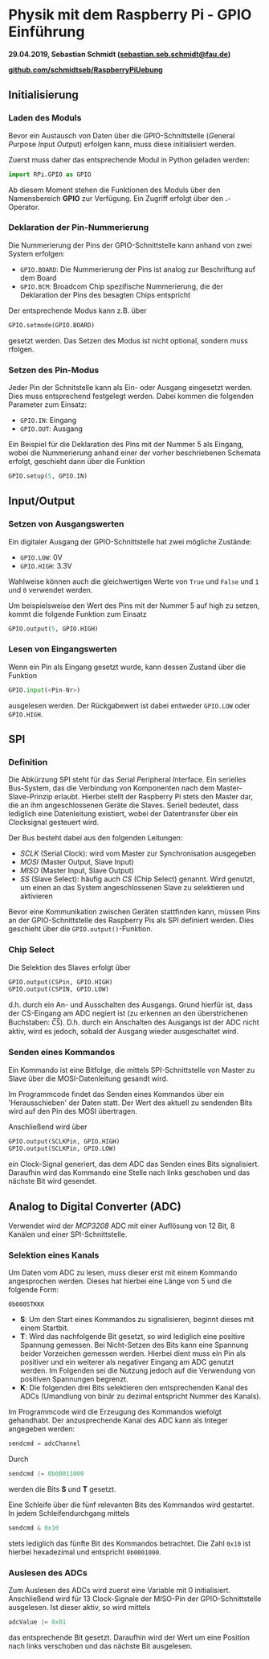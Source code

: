 # Physik mit dem Raspberry Pi - GPIO Einführung 

__29.04.2019, Sebastian Schmidt (sebastian.seb.schmidt@fau.de)__

__[github.com/schmidtseb/RaspberryPiUebung]()__

## Initialisierung

### Laden des Moduls

Bevor ein Austausch von Daten über die GPIO-Schnittstelle (*G*eneral *P*urpose *I*nput *O*utput) erfolgen kann, muss diese initialisiert werden. 

Zuerst muss daher das entsprechende Modul in Python geladen werden:

```python
import RPi.GPIO as GPIO
```

Ab diesem Moment stehen die Funktionen des Moduls über den Namensbereich __GPIO__ zur Verfügung. Ein Zugriff erfolgt über den __.__-Operator.

### Deklaration der Pin-Nummerierung

Die Nummerierung der Pins der GPIO-Schnittstelle kann anhand von zwei System erfolgen:

- `GPIO.BOARD`: Die Nummerierung der Pins ist analog zur Beschriftung auf dem Board
- `GPIO.BCM`: Broadcom Chip spezifische Nummerierung, die der Deklaration der Pins des besagten Chips entspricht 

Der entsprechende Modus kann z.B. über

```python
GPIO.setmode(GPIO.BOARD)
```

gesetzt werden. Das Setzen des Modus ist nicht optional, sondern muss rfolgen.

### Setzen des Pin-Modus

Jeder Pin der Schnitstelle kann als Ein- oder Ausgang eingesetzt werden. Dies muss entsprechend festgelegt werden. Dabei kommen die folgenden Parameter zum Einsatz:

- `GPIO.IN`: Eingang
- `GPIO.OUT`: Ausgang

Ein Beispiel für die Deklaration des Pins mit der Nummer 5 als Eingang, wobei die Nummerierung anhand einer der vorher beschriebenen Schemata erfolgt, geschieht dann über die Funktion

```python
GPIO.setup(5, GPIO.IN)
```

## Input/Output

### Setzen von Ausgangswerten

Ein digitaler Ausgang der GPIO-Schnittstelle hat zwei mögliche Zustände:

- `GPIO.LOW`: 0V
- `GPIO.HIGH`: 3.3V

Wahlweise können auch die gleichwertigen Werte von `True` und `False` und `1` und `0` verwendet werden.

Um beispielsweise den Wert des Pins mit der Nummer 5 auf high zu setzen, kommt die folgende Funktion zum Einsatz

```python
GPIO.output(5, GPIO.HIGH)
```

### Lesen von Eingangswerten

Wenn ein Pin als Eingang gesetzt wurde, kann dessen Zustand über die Funktion

```python
GPIO.input(<Pin-Nr>)
```

ausgelesen werden. Der Rückgabewert ist dabei entweder `GPIO.LOW` oder `GPIO.HIGH`.

## SPI

### Definition

Die Abkürzung SPI steht für das *S*erial *P*eripheral *I*nterface. Ein serielles Bus-System, das die Verbindung von Komponenten nach dem Master-Slave-Prinzip erlaubt. Hierbei stellt der Raspberry Pi stets den Master dar, die an ihm angeschlossenen Geräte die Slaves. Seriell bedeutet, dass lediglich eine Datenleitung existiert, wobei der Datentransfer über ein Clocksignal gesteuert wird.

Der Bus besteht dabei aus den folgenden Leitungen:

- *SCLK* (Serial Clock): wird vom Master zur Synchronisation ausgegeben
- *MOSI* (Master Output, Slave Input)
- *MISO* (Master Input, Slave Output)
- *SS* (Slave Select): häufig auch *CS* (Chip Select) genannt. Wird genutzt, um einen an das System angeschlossenen Slave zu selektieren und aktivieren

Bevor eine Kommunikation zwischen Geräten stattfinden kann, müssen Pins an der GPIO-Schnittstelle des Raspberry Pis als SPI definiert werden. Dies geschieht über die `GPIO.output()`-Funktion.

### Chip Select

Die Selektion des Slaves erfolgt über

```python
GPIO.output(CSPin, GPIO.HIGH)
GPIO.output(CSPIN, GPIO.LOW)
```

d.h. durch ein An- und Ausschalten des Ausgangs. Grund hierfür ist, dass der CS-Eingang am ADC negiert ist (zu erkennen an den überstrichenen Buchstaben: C̅S̅). D.h. durch ein Anschalten des Ausgangs ist der ADC nicht aktiv, wird es jedoch, sobald der Ausgang wieder ausgeschaltet wird.

### Senden eines Kommandos

Ein Kommando ist eine Bitfolge, die mittels SPI-Schnittstelle von Master zu Slave über die MOSI-Datenleitung gesandt wird. 

Im Programmcode findet das Senden eines Kommandos über ein 'Herausschieben' der Daten statt. Der Wert des aktuell zu sendenden Bits wird auf den Pin des MOSI übertragen. 

Anschließend wird über

```python
GPIO.output(SCLKPin, GPIO.HIGH)
GPIO.output(SCLKPin, GPIO.LOW)
```

ein Clock-Signal generiert, das dem ADC das Senden eines Bits signalisiert. Daraufhin wird das Kommando eine Stelle nach links geschoben und das nächste Bit wird gesendet.

## Analog to Digital Converter (ADC)

Verwendet wird der *MCP3208* ADC mit einer Auflösung von 12 Bit, 8 Kanälen und einer SPI-Schnittstelle.

### Selektion eines Kanals

Um Daten vom ADC zu lesen, muss dieser erst mit einem Kommando angesprochen werden. Dieses hat hierbei eine Länge von 5 und die folgende Form:

`0b000STKKK`

- __S__: Um den Start eines Kommandos zu signalisieren, beginnt dieses mit einem Startbit. 
- __T__: Wird das nachfolgende Bit gesetzt, so wird lediglich eine positive Spannung gemessen. Bei Nicht-Setzen des Bits kann eine Spannung beider Vorzeichen gemessen werden. Hierbei dient muss ein Pin als positiver und ein weiterer als negativer Eingang am ADC genutzt werden. Im Folgenden sei die Nutzung jedoch auf die Verwendung von positiven Spannungen begrenzt.
- __K__: Die folgenden drei Bits selektieren den entsprechenden Kanal des ADCs (Umandlung von binär zu dezimal entspricht Nummer des Kanals). 

Im Programmcode wird die Erzeugung des Kommandos wiefolgt gehandhabt. Der anzusprechende Kanal des ADC kann als Integer angegeben werden:

```python
sendcmd = adcChannel
```

Durch 

```python
sendcmd |= 0b00011000
```

werden die Bits __S__ und __T__ gesetzt.

Eine Schleife über die fünf relevanten Bits des Kommandos wird gestartet. In jedem Schleifendurchgang mittels

```python
sendcmd & 0x10
```

stets lediglich das fünfte Bit des Kommandos betrachtet. Die Zahl `0x10` ist hierbei hexadezimal und entspricht `0b0001000`.

### Auslesen des ADCs

Zum Auslesen des ADCs wird zuerst eine Variable mit 0 initialisiert. Anschließend wird für 13 Clock-Signale der MISO-Pin der GPIO-Schnittstelle ausgelesen. Ist dieser aktiv, so wird mittels 

```python
adcValue |= 0x01
```

das entsprechende Bit gesetzt. Daraufhin wird der Wert um eine Position nach links verschoben und das nächste Bit ausgelesen.